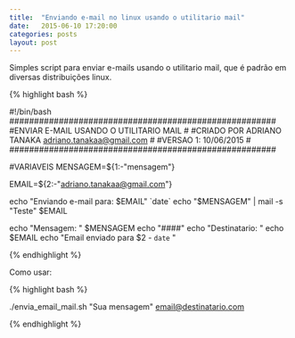```yaml
---
title:  "Enviando e-mail no linux usando o utilitario mail"
date:   2015-06-10 17:20:00
categories: posts
layout: post
---
```

Simples script para enviar e-mails usando o utilitario mail, que é padrão em diversas distribuições linux.
<!--more-->
{% highlight bash %}

#!/bin/bash
######################################################
#ENVIAR E-MAIL USANDO O UTILITARIO MAIL              #
#CRIADO POR ADRIANO TANAKA adriano.tanakaa@gmail.com #
#VERSAO 1: 10/06/2015                                #
######################################################

#VARIAVEIS
MENSAGEM=${1:-"mensagem"}

EMAIL=${2:-"adriano.tanakaa@gmail.com"}

echo "Enviando e-mail para: $EMAIL" `date`
echo "$MENSAGEM" | mail -s "Teste" $EMAIL

echo "Mensagem: " $MENSAGEM
echo "####"
echo "Destinatario: "
echo $EMAIL
echo "Email enviado para $2  -  `date` "

{% endhighlight %}


Como usar:

{% highlight bash %}

./envia_email_mail.sh "Sua mensagem" email@destinatario.com

{% endhighlight %}
